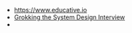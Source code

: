 - https://www.educative.io
- [Grokking the System Design Interview](https://www.educative.io/collection/5668639101419520/5649050225344512)
- 



